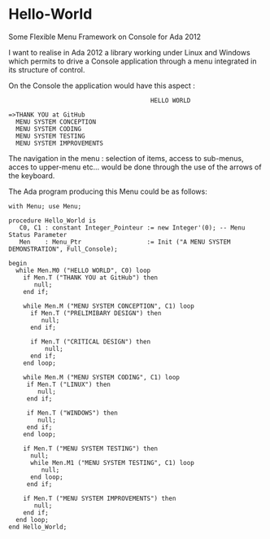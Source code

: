 # Hello-World
Some Flexible Menu Framework on Console for Ada 2012

I want to realise in Ada 2012 a library working under Linux and Windows which permits to drive a Console application through a menu integrated in its structure of control. 

On the Console the application would have this aspect :

                                           HELLO WORLD

    =>THANK YOU at GitHub
      MENU SYSTEM CONCEPTION
      MENU SYSTEM CODING
      MENU SYSTEM TESTING
      MENU SYSTEM IMPROVEMENTS
  
The navigation in the menu : selection of items, access to sub-menus, acces to upper-menu etc... would be done through the use of the arrows of the keyboard.


The Ada program producing this Menu could be as follows:

    with Menu; use Menu;

    procedure Hello_World is
       C0, C1 : constant Integer_Pointeur := new Integer'(0); -- Menu Status Parameter
       Men    : Menu_Ptr                  := Init ("A MENU SYSTEM DEMONSTRATION", Full_Console);

    begin
      while Men.M0 ("HELLO WORLD", C0) loop
        if Men.T ("THANK YOU at GitHub") then
           null;
        end if;

        while Men.M ("MENU SYSTEM CONCEPTION", C1) loop
          if Men.T ("PRELIMIBARY DESIGN") then
             null;
          end if;

          if Men.T ("CRITICAL DESIGN") then
              null;
          end if;
        end loop;

        while Men.M ("MENU SYSTEM CODING", C1) loop
         if Men.T ("LINUX") then
            null;
         end if;

         if Men.T ("WINDOWS") then
            null;
         end if;
        end loop;

        if Men.T ("MENU SYSTEM TESTING") then
          null;
          while Men.M1 ("MENU SYSTEM TESTING", C1) loop
             null;
          end loop;
         end if;
       
        if Men.T ("MENU SYSTEM IMPROVEMENTS") then
           null;
        end if;
      end loop;
    end Hello_World;

